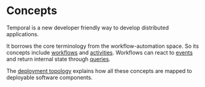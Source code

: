 # Concepts

Temporal is a new developer friendly way to develop distributed applications.

It borrows the core terminology from the workflow-automation space. So its concepts include [workflows](01_workflows) and [activities](02_activities). Workflows can react to [events](04_events) and return internal state through [queries](05_queries).

The [deployment topology](06_topology) explains how all these concepts are mapped to deployable software components.
